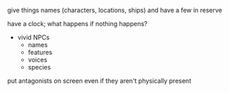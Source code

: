 give things names (characters, locations, ships) and have a few in reserve

have a clock; what happens if nothing happens?

- vivid NPCs
  - names
  - features
  - voices
  - species

put antagonists on screen even if they aren't physically present
